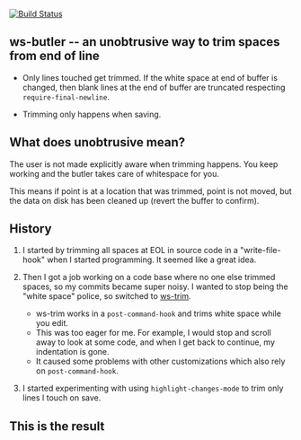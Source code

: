 [![Build Status](https://travis-ci.org/lewang/ws-butler.png)](http://travis-ci.org/lewang/ws-butler)

## ws-butler -- an unobtrusive way to trim spaces from end of line

- Only lines touched get trimmed.  If the white space at end of buffer is
  changed, then blank lines at the end of buffer are truncated respecting
  `require-final-newline`.

- Trimming only happens when saving.

## What does unobtrusive mean?

The user is not made explicitly aware when trimming happens.  You keep working
and the butler takes care of whitespace for you.

This means if point is at a location that was trimmed, point is not moved, but
the data on disk has been cleaned up (revert the buffer to confirm).

## History

1. I started by trimming all spaces at EOL in source code in a
   "write-file-hook" when I started programming.  It seemed like a great idea.

2. Then I got a job working on a code base where no one else trimmed spaces,
   so my commits became super noisy.  I wanted to stop being the "white space"
   police, so switched to [ws-trim][].
    * ws-trim works in a `post-command-hook` and trims white space while you
      edit.
    * This was too eager for me. For example, I would stop and scroll away to
      look at some code, and when I get back to continue, my indentation is
      gone.
    * It caused some problems with other customizations which also rely on
      `post-command-hook`.

3. I started experimenting with using `highlight-changes-mode` to trim only
   lines I touch on save.


## This is the result

[ws-trim]: ftp://ftp.lysator.liu.se/pub/emacs/ws-trim.el
